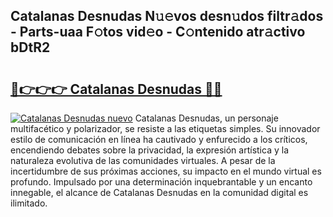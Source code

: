 ## Catalanas Desnudas N𝚞𝚎vos desn𝚞dos filtr𝚊dos - Parts-uaa F𝚘tos vid𝚎o - C𝚘ntenido atr𝚊ctivo bDtR2

# <h2><a href="http://mb02f1.tromn.icu/?c=Catalanas+Desnudas">🔗👉👉👉 Catalanas Desnudas 🔗🔗</a></h2>

[![Catalanas Desnudas nuevo](https://i.imgur.com/pEAQMta.gif)](http://mb02f1.tromn.icu/?c=Catalanas+Desnudas)
Catalanas Desnudas, un personaje multifacético y polarizador, se resiste a las etiquetas simples. Su innovador estilo de comunicación en línea ha cautivado y enfurecido a los críticos, encendiendo debates sobre la privacidad, la expresión artística y la naturaleza evolutiva de las comunidades virtuales. A pesar de la incertidumbre de sus próximas acciones, su impacto en el mundo virtual es profundo. Impulsado por una determinación inquebrantable y un encanto innegable, el alcance de Catalanas Desnudas en la comunidad digital es ilimitado.
